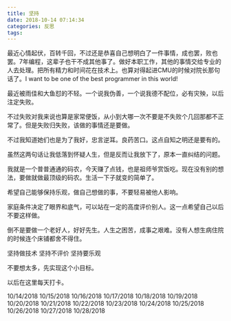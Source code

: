 ```yaml
---
title: 坚持
date: 2018-10-14 07:14:34
categories: 反思
tags:
---
```


最近心情起伏，百转千回，不过还是恭喜自己想明白了一件事情，成也罢，败也罢。7年编程，这辈子也干不成其他事了。做好本职工作，其他的事情交给专业的人去处理。把所有精力和时间花在技术上。也算对得起进CMU的时候对院长那句话了。I want to be one of the best programmer in this world!

最近被雨佳和大鱼怼的不轻。一个说我伪善，一个说我德不配位，必有灾殃，以后注定失败。

不过失败对我来说也算是家常便饭，从小到大哪一次不要是不失败个几回那都不正常了。但是失败归失败，该做的事情还是要做。

不过我知道她们也是为了我好，忠言逆耳。良药苦口。这点自知之明还是要有的。

虽然这两句话让我低落到怀疑人生，但是反而让我放下了，原本一直纠结的问题。

我就是一个普普通通的码农，今天赚了点钱，也是祖师爷赏饭吃。现在没有别的想法，要做就做最顶级的码农。生活一下子就变的简单了。

希望自己能够保持乐观，做自己想做的事，不要轻易被他人影响。

家庭条件决定了眼界和底气，可以站在一定的高度评价别人。这一点希望自己以后不要这样做。

倒不是要做一个老好人，好好先生。人生之困苦，成事之艰难。没有人想生病住院的时候连个床铺都舍不得住。

坚持做技术
坚持不评价
坚持要乐观

不要想太多，先实现这个小目标。

以后在这里每天打卡。

10/14/2018
10/15/2018
10/16/2018
10/17/2018
10/18/2018
10/19/2018
10/20/2018
10/21/2018
10/22/2018
10/23/2018
10/24/2018
10/25/2018
10/26/2018
10/27/2018
10/28/2018

